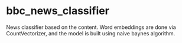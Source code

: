 # bbc_news_classifier
News classifier based on the content. Word embeddings are done via CountVectorizer, and the model is built using naive baynes algorithm. 
